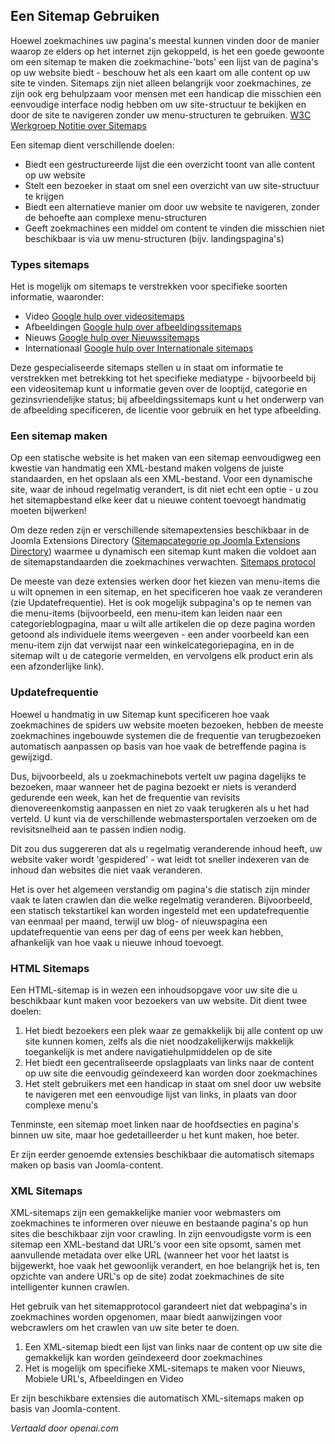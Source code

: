 <!-- Filename: Using_A_Sitemap / Display title: Een Sitemap Gebruiken  -->

## Een Sitemap Gebruiken

Hoewel zoekmachines uw pagina's meestal kunnen vinden door de manier waarop ze elders op het internet zijn gekoppeld, is het een goede gewoonte om een sitemap te maken die zoekmachine-'bots' een lijst van de pagina's op uw website biedt - beschouw het als een kaart om alle content op uw site te vinden. Sitemaps zijn niet alleen belangrijk voor zoekmachines, ze zijn ook erg behulpzaam voor mensen met een handicap die misschien een eenvoudige interface nodig hebben om uw site-structuur te bekijken en door de site te navigeren zonder uw menu-structuren te gebruiken. <a href="https://www.w3.org/TR/WCAG20-TECHS/G63.html" rel="nofollow noreferrer noopener">W3C Werkgroep Notitie over Sitemaps</a>

Een sitemap dient verschillende doelen:

- Biedt een gestructureerde lijst die een overzicht toont van alle content op uw website
- Stelt een bezoeker in staat om snel een overzicht van uw site-structuur te krijgen
- Biedt een alternatieve manier om door uw website te navigeren, zonder de behoefte aan complexe menu-structuren
- Geeft zoekmachines een middel om content te vinden die misschien niet beschikbaar is via uw menu-structuren (bijv. landingspagina's)

### Types sitemaps

Het is mogelijk om sitemaps te verstrekken voor specifieke soorten informatie, waaronder:

- Video <a href="https://support.google.com/webmasters/answer/80471" rel="nofollow noreferrer noopener">Google hulp over videositemaps</a>
- Afbeeldingen <a href="https://support.google.com/webmasters/answer/answer.py?answer=178636" rel="nofollow noreferrer noopener">Google hulp over afbeeldingssitemaps</a>
- Nieuws <a href="https://support.google.com/news/publisher/answer/75717" rel="nofollow noreferrer noopener">Google hulp over Nieuwssitemaps</a>
- Internationaal <a href="https://support.google.com/webmasters/answer/2620865?hl=en&amp;ref_topic=2370587" rel="nofollow noreferrer noopener">Google hulp over Internationale sitemaps</a>

Deze gespecialiseerde sitemaps stellen u in staat om informatie te verstrekken met betrekking tot het specifieke mediatype - bijvoorbeeld bij een videositemap kunt u informatie geven over de looptijd, categorie en gezinsvriendelijke status; bij afbeeldingssitemaps kunt u het onderwerp van de afbeelding specificeren, de licentie voor gebruik en het type afbeelding.

### Een sitemap maken

Op een statische website is het maken van een sitemap eenvoudigweg een kwestie van handmatig een XML-bestand maken volgens de juiste standaarden, en het opslaan als een XML-bestand. Voor een dynamische site, waar de inhoud regelmatig verandert, is dit niet echt een optie - u zou het sitemapbestand elke keer dat u nieuwe content toevoegt handmatig moeten bijwerken!

Om deze reden zijn er verschillende sitemapextensies beschikbaar in de Joomla Extensions Directory (<a href="https://extensions.joomla.org/category/structure-a-navigation/site-map" rel="noreferrer noopener">Sitemapcategorie op Joomla Extensions Directory</a>) waarmee u dynamisch een sitemap kunt maken die voldoet aan de sitemapstandaarden die zoekmachines verwachten.
<a href="https://www.sitemaps.org/" rel="nofollow noreferrer noopener">Sitemaps protocol</a>

De meeste van deze extensies werken door het kiezen van menu-items die u wilt opnemen in een sitemap, en het specificeren hoe vaak ze veranderen (zie Updatefrequentie). Het is ook mogelijk subpagina's op te nemen van die menu-items (bijvoorbeeld, een menu-item kan leiden naar een categorieblogpagina, maar u wilt alle artikelen die op deze pagina worden getoond als individuele items weergeven - een ander voorbeeld kan een menu-item zijn dat verwijst naar een winkelcategoriepagina, en in de sitemap wilt u de categorie vermelden, en vervolgens elk product erin als een afzonderlijke link).

### Updatefrequentie

Hoewel u handmatig in uw Sitemap kunt specificeren hoe vaak zoekmachines de spiders uw website moeten bezoeken, hebben de meeste zoekmachines ingebouwde systemen die de frequentie van terugbezoeken automatisch aanpassen op basis van hoe vaak de betreffende pagina is gewijzigd.

Dus, bijvoorbeeld, als u zoekmachinebots vertelt uw pagina dagelijks te bezoeken, maar wanneer het de pagina bezoekt er niets is veranderd gedurende een week, kan het de frequentie van revisits dienovereenkomstig aanpassen en niet zo vaak terugkeren als u het had verteld. U kunt via de verschillende webmastersportalen verzoeken om de revisitsnelheid aan te passen indien nodig.

Dit zou dus suggereren dat als u regelmatig veranderende inhoud heeft, uw website vaker wordt 'gespidered' - wat leidt tot sneller indexeren van de inhoud dan websites die niet vaak veranderen.

Het is over het algemeen verstandig om pagina's die statisch zijn minder vaak te laten crawlen dan die welke regelmatig veranderen. Bijvoorbeeld, een statisch tekstartikel kan worden ingesteld met een updatefrequentie van eenmaal per maand, terwijl uw blog- of nieuwspagina een updatefrequentie van eens per dag of eens per week kan hebben, afhankelijk van hoe vaak u nieuwe inhoud toevoegt.

### HTML Sitemaps

Een HTML-sitemap is in wezen een inhoudsopgave voor uw site die u beschikbaar kunt maken voor bezoekers van uw website. Dit dient twee doelen:

1.  Het biedt bezoekers een plek waar ze gemakkelijk bij alle content op uw site kunnen komen, zelfs als die niet noodzakelijkerwijs makkelijk toegankelijk is met andere navigatiehulpmiddelen op de site
2.  Het biedt een gecentraliseerde opslagplaats van links naar de content op uw site die eenvoudig geïndexeerd kan worden door zoekmachines
3.  Het stelt gebruikers met een handicap in staat om snel door uw website te navigeren met een eenvoudige lijst van links, in plaats van door complexe menu's

Tenminste, een sitemap moet linken naar de hoofdsecties en pagina's binnen uw site, maar hoe gedetailleerder u het kunt maken, hoe beter.

Er zijn eerder genoemde extensies beschikbaar die automatisch sitemaps maken op basis van Joomla-content.

### XML Sitemaps

XML-sitemaps zijn een gemakkelijke manier voor webmasters om zoekmachines te informeren over nieuwe en bestaande pagina's op hun sites die beschikbaar zijn voor crawling. In zijn eenvoudigste vorm is een sitemap een XML-bestand dat URL's voor een site opsomt, samen met aanvullende metadata over elke URL (wanneer het voor het laatst is bijgewerkt, hoe vaak het gewoonlijk verandert, en hoe belangrijk het is, ten opzichte van andere URL's op de site) zodat zoekmachines de site intelligenter kunnen crawlen.

Het gebruik van het sitemapprotocol garandeert niet dat webpagina's in zoekmachines worden opgenomen, maar biedt aanwijzingen voor webcrawlers om het crawlen van uw site beter te doen.

1.  Een XML-sitemap biedt een lijst van links naar de content op uw site die gemakkelijk kan worden geïndexeerd door zoekmachines
2.  Het is mogelijk om specifieke XML-sitemaps te maken voor Nieuws, Mobiele URL's, Afbeeldingen en Video

Er zijn beschikbare extensies die automatisch XML-sitemaps maken op basis van Joomla-content.

*Vertaald door openai.com*


